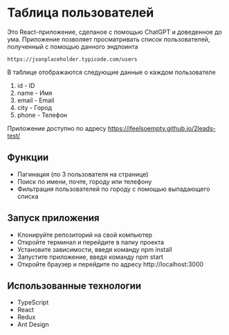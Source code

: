# Таблица пользователей
Это React-приложение, сделаное с помощью ChatGPT и доведенное до ума.
Приложение позволяет просматривать список пользователей, полученный с помощью данного эндпоинта
  
    https://jsonplaceholder.typicode.com/users

В таблице отображаются следующие данные о каждом пользователе

1. id - ID
2. name - Имя
3. email - Email
4. city - Город
5. phone - Телефон

Приложение доступно по адресу https://ifeelsoempty.github.io/2leads-test/

## Функции
- Пагинация (по 3 пользователя на странице)
- Поиск по имени, почте, городу или телефону
- Фильтрация пользователей по городу с помощью выпадающего списка

## Запуск приложения
+ Клонируйте репозиторий на свой компьютер
+ Откройте терминал и перейдите в папку проекта
+ Установите зависимости, введя команду npm install
+ Запустите приложение, введя команду npm start
+ Откройте браузер и перейдите по адресу http://localhost:3000

## Использованные технологии
- TypeScript
- React
- Redux
- Ant Design
